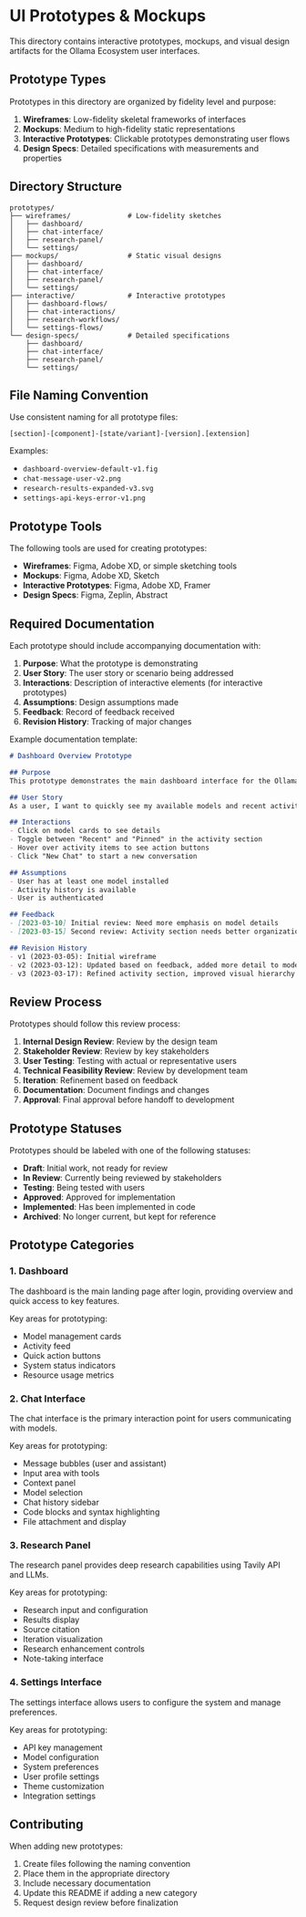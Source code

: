 # UI Prototypes & Mockups

This directory contains interactive prototypes, mockups, and visual design artifacts for the Ollama Ecosystem user interfaces.

## Prototype Types

Prototypes in this directory are organized by fidelity level and purpose:

1. **Wireframes**: Low-fidelity skeletal frameworks of interfaces
2. **Mockups**: Medium to high-fidelity static representations 
3. **Interactive Prototypes**: Clickable prototypes demonstrating user flows
4. **Design Specs**: Detailed specifications with measurements and properties

## Directory Structure

```
prototypes/
├── wireframes/              # Low-fidelity sketches
│   ├── dashboard/
│   ├── chat-interface/
│   ├── research-panel/
│   └── settings/
├── mockups/                 # Static visual designs
│   ├── dashboard/
│   ├── chat-interface/
│   ├── research-panel/
│   └── settings/
├── interactive/             # Interactive prototypes
│   ├── dashboard-flows/
│   ├── chat-interactions/
│   ├── research-workflows/
│   └── settings-flows/
└── design-specs/            # Detailed specifications
    ├── dashboard/
    ├── chat-interface/
    ├── research-panel/
    └── settings/
```

## File Naming Convention

Use consistent naming for all prototype files:

`[section]-[component]-[state/variant]-[version].[extension]`

Examples:
- `dashboard-overview-default-v1.fig`
- `chat-message-user-v2.png`
- `research-results-expanded-v3.svg`
- `settings-api-keys-error-v1.png`

## Prototype Tools

The following tools are used for creating prototypes:

- **Wireframes**: Figma, Adobe XD, or simple sketching tools
- **Mockups**: Figma, Adobe XD, Sketch
- **Interactive Prototypes**: Figma, Adobe XD, Framer
- **Design Specs**: Figma, Zeplin, Abstract

## Required Documentation

Each prototype should include accompanying documentation with:

1. **Purpose**: What the prototype is demonstrating
2. **User Story**: The user story or scenario being addressed
3. **Interactions**: Description of interactive elements (for interactive prototypes)
4. **Assumptions**: Design assumptions made
5. **Feedback**: Record of feedback received
6. **Revision History**: Tracking of major changes

Example documentation template:

```markdown
# Dashboard Overview Prototype

## Purpose
This prototype demonstrates the main dashboard interface for the Ollama Ecosystem, focusing on the model management and recent activity sections.

## User Story
As a user, I want to quickly see my available models and recent activity so I can resume my work efficiently.

## Interactions
- Click on model cards to see details
- Toggle between "Recent" and "Pinned" in the activity section
- Hover over activity items to see action buttons
- Click "New Chat" to start a new conversation

## Assumptions
- User has at least one model installed
- Activity history is available
- User is authenticated

## Feedback
- [2023-03-10] Initial review: Need more emphasis on model details
- [2023-03-15] Second review: Activity section needs better organization

## Revision History
- v1 (2023-03-05): Initial wireframe
- v2 (2023-03-12): Updated based on feedback, added more detail to model cards
- v3 (2023-03-17): Refined activity section, improved visual hierarchy
```

## Review Process

Prototypes should follow this review process:

1. **Internal Design Review**: Review by the design team
2. **Stakeholder Review**: Review by key stakeholders
3. **User Testing**: Testing with actual or representative users
4. **Technical Feasibility Review**: Review by development team
5. **Iteration**: Refinement based on feedback
6. **Documentation**: Document findings and changes
7. **Approval**: Final approval before handoff to development

## Prototype Statuses

Prototypes should be labeled with one of the following statuses:

- **Draft**: Initial work, not ready for review
- **In Review**: Currently being reviewed by stakeholders
- **Testing**: Being tested with users
- **Approved**: Approved for implementation
- **Implemented**: Has been implemented in code
- **Archived**: No longer current, but kept for reference

## Prototype Categories

### 1. Dashboard

The dashboard is the main landing page after login, providing overview and quick access to key features.

Key areas for prototyping:
- Model management cards
- Activity feed
- Quick action buttons
- System status indicators
- Resource usage metrics

### 2. Chat Interface

The chat interface is the primary interaction point for users communicating with models.

Key areas for prototyping:
- Message bubbles (user and assistant)
- Input area with tools
- Context panel
- Model selection
- Chat history sidebar
- Code blocks and syntax highlighting
- File attachment and display

### 3. Research Panel

The research panel provides deep research capabilities using Tavily API and LLMs.

Key areas for prototyping:
- Research input and configuration
- Results display
- Source citation
- Iteration visualization
- Research enhancement controls
- Note-taking interface

### 4. Settings Interface

The settings interface allows users to configure the system and manage preferences.

Key areas for prototyping:
- API key management
- Model configuration
- System preferences
- User profile settings
- Theme customization
- Integration settings

## Contributing

When adding new prototypes:

1. Create files following the naming convention
2. Place them in the appropriate directory
3. Include necessary documentation
4. Update this README if adding a new category
5. Request design review before finalization 